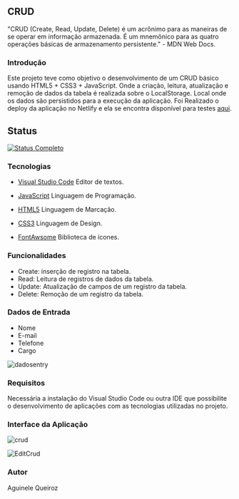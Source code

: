 ## CRUD
"CRUD (Create, Read, Update, Delete) é um acrônimo para as maneiras de se operar em informação armazenada. É um mnemônico para as quatro operações básicas de armazenamento persistente." - MDN Web Docs.

### Introdução
Este projeto teve como objetivo o desenvolvimento de um 
CRUD básico usando HTML5 + CSS3 + JavaScript. Onde a criação, leitura, atualização e remoção de dados da tabela é realizada sobre o LocalStorage.
Local onde os dados são persistidos para a execução da aplicação. Foi Realizado o deploy da aplicação no Netlify e ela se encontra disponível para testes [aqui](https://crud-js-application.netlify.app/).

## Status
[![Status Completo](https://img.shields.io/badge/STATUS-COMPLETO-green?style=for-the-badge)]()

### Tecnologias

* [Visual Studio Code](https://code.visualstudio.com/) Editor de textos.

* [JavaScript](https://developer.mozilla.org/pt-BR/docs/Learn/JavaScript) Linguagem de Programação.

* [HTML5](https://developer.mozilla.org/pt-BR/docs/Learn/HTML) Linguagem de Marcação.

* [CSS3](https://developer.mozilla.org/pt-BR/docs/Web/CSS) Linguagem de Design.

* [FontAwsome](https://fontawesome.com/) Biblioteca de ícones.

### Funcionalidades

* Create: inserção de registro na tabela.
* Read: Leitura de registros de dados da tabela.
* Update: Atualização de campos de um registro da tabela.
* Delete: Remoção de um registro da tabela.

### Dados de Entrada

* Nome
* E-mail
* Telefone
* Cargo

![dadosentry](https://user-images.githubusercontent.com/66737248/162998092-c3da610f-75ba-4978-be92-ee99d5e8fab3.png)

### Requisitos

Necessária a instalação do Visual Studio Code ou outra IDE que possibilite o desenvolvimento de aplicações com as tecnologias utilizadas no projeto.

### Interface da Aplicação

![crud](https://user-images.githubusercontent.com/66737248/162998410-55d66e31-fefb-4b28-b13e-091102840e98.png)

![EditCrud](https://user-images.githubusercontent.com/66737248/162998796-cc34d007-bc03-4d0f-9a12-9be48dd09b2b.png)

### Autor

Aguinele Queiroz
